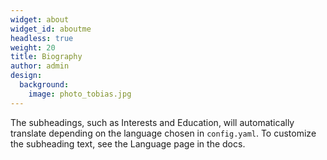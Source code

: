 ```yaml
---
widget: about
widget_id: aboutme
headless: true
weight: 20
title: Biography
author: admin
design:
  background:
    image: photo_tobias.jpg
---
```


The subheadings, such as Interests and Education, will automatically translate depending on the language chosen in `config.yaml`. To customize the subheading text, see the Language page in the docs.
